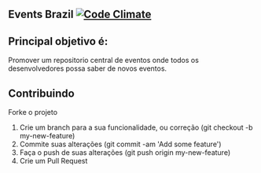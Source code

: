Events Brazil
[![Code Climate](https://codeclimate.com/repos/56a2f9af8b2610003a008fbb/badges/4a4c27323579649ddc53/gpa.svg)](https://codeclimate.com/repos/56a2f9af8b2610003a008fbb/feed)
----------


Principal objetivo é:
--------------

Promover um repositorio central de eventos onde todos os desenvolvedores possa saber de novos eventos.

## Contribuindo

Forke o projeto

1. Crie um branch para a sua funcionalidade, ou correção (git checkout -b my-new-feature)
2. Commite suas alterações (git commit -am 'Add some feature')
3. Faça o push de suas alterações (git push origin my-new-feature)
4. Crie um Pull Request
